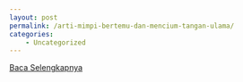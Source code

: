 ```yaml
---
layout: post
permalink: /arti-mimpi-bertemu-dan-mencium-tangan-ulama/
categories:
    - Uncategorized
---
```


[Baca Selengkapnya](/01)
